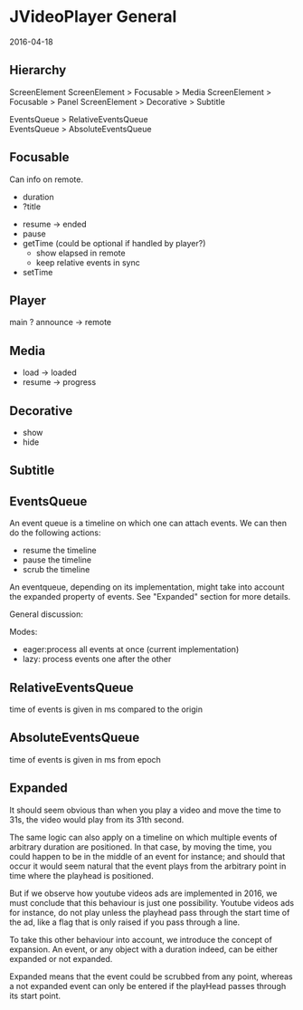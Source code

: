 JVideoPlayer General
====================
2016-04-18





Hierarchy 
-------------

ScreenElement 
ScreenElement > Focusable > Media
ScreenElement > Focusable > Panel
ScreenElement > Decorative > Subtitle

          
EventsQueue > RelativeEventsQueue         
EventsQueue > AbsoluteEventsQueue
          
            
Focusable
-------------

Can info on remote.

- duration
- ?title


+ resume -> ended 
+ pause 
+ getTime (could be optional if handled by player?)
    - show elapsed in remote
    - keep relative events in sync
+ setTime
    
    

   
            
Player
----------            

main ? announce -> remote
 
 
Media
----------
 
+ load -> loaded 
+ resume -> progress  
    
    
Decorative
--------------
    
+ show    
+ hide    
    
    
Subtitle
--------------


EventsQueue
--------------


An event queue is a timeline on which one can attach events.
We can then do the following actions:

- resume the timeline
- pause the timeline
- scrub the timeline

An eventqueue, depending on its implementation, might take into account the expanded property of events.
See "Expanded" section for more details.




General discussion: 

Modes: 
- eager:process all events at once (current implementation)
- lazy: process events one after the other


RelativeEventsQueue
-----------------------

time of events is given in ms compared to the origin 

AbsoluteEventsQueue
-----------------------

time of events is given in ms from epoch 









Expanded
--------------

It should seem obvious than when you play a video and move the time to 31s, the video would play from its 31th second.

The same logic can also apply on a timeline on which multiple events of arbitrary duration are positioned.
In that case, by moving the time, you could happen to be in the middle of an event for instance;
and should that occur it would seem natural that the event plays from the arbitrary point in time where 
the playhead is positioned.

But if we observe how youtube videos ads are implemented in 2016, we must conclude that this behaviour is just one possibility.
Youtube videos ads for instance, do not play unless the playhead pass through the start time of the ad, like a flag that
is only raised if you pass through a line.

To take this other behaviour into account, we introduce the concept of expansion.
An event, or any object with a duration indeed, can be either expanded or not expanded.

Expanded means that the event could be scrubbed from any point,
whereas a not expanded event can only be entered if the playHead passes through its start point.











